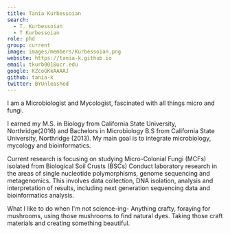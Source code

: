 ```yaml
---
title: Tania Kurbessoian
search:
  - T. Kurbessoian
  - T Kurbessoian
role: phd
group: current
image: images/members/Kurbessoian.png
website: https://tania-k.github.io
email: tkurb001@ucr.edu
google: KZcoGKkAAAAJ
github: tania-k
twitter: BYUnleashed
---
```


I am a Microbiologist and Mycologist, fascinated with all things micro and fungi.


I earned my M.S. in Biology from California State University, Northridge(2016) and Bachelors in Microbiology B.S from California State University, Northridge (2013). My main goal is to integrate microbiology, mycology and bioinformatics.


Current research is focusing on studying Micro-Colonial Fungi (MCFs) isolated from Biological Soil Crusts (BSCs) Conduct laboratory research in the areas of single nucleotide polymorphisms, genome sequencing and metagenomics. This involves data collection, DNA isolation, analysis and interpretation of results, including next generation sequencing data and bioinformatics analysis.
 
 
 What I like to do when I'm not science-ing- Anything crafty, foraying for mushrooms, using those mushrooms to find natural dyes. Taking those craft materials and creating something beautiful.
